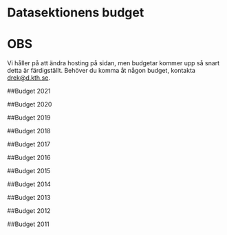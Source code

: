 Datasektionens budget
=====================

# OBS
Vi håller på att ändra hosting på sidan, men budgetar kommer upp så snart detta är färdigställt. Behöver du komma åt någon budget, kontakta drek@d.kth.se.

##Budget 2021

##Budget 2020

##Budget 2019

##Budget 2018

##Budget 2017

##Budget 2016

##Budget 2015

##Budget 2014

##Budget 2013

##Budget 2012

##Budget 2011

